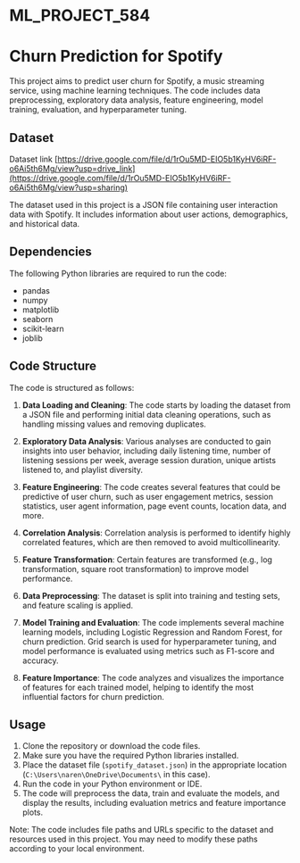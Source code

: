 # ML_PROJECT_584

# Churn Prediction for Spotify

This project aims to predict user churn for Spotify, a music streaming service, using machine learning techniques. The code includes data preprocessing, exploratory data analysis, feature engineering, model training, evaluation, and hyperparameter tuning.

## Dataset

Dataset link
[https://drive.google.com/file/d/1rOu5MD-EIO5b1KyHV6iRF-o6Ai5th6Mg/view?usp=drive_link](https://drive.google.com/file/d/1rOu5MD-EIO5b1KyHV6iRF-o6Ai5th6Mg/view?usp=sharing)


The dataset used in this project is a JSON file containing user interaction data with Spotify. It includes information about user actions, demographics, and historical data.

## Dependencies

The following Python libraries are required to run the code:

- pandas
- numpy
- matplotlib
- seaborn
- scikit-learn
- joblib

## Code Structure

The code is structured as follows:

1. **Data Loading and Cleaning**: The code starts by loading the dataset from a JSON file and performing initial data cleaning operations, such as handling missing values and removing duplicates.

2. **Exploratory Data Analysis**: Various analyses are conducted to gain insights into user behavior, including daily listening time, number of listening sessions per week, average session duration, unique artists listened to, and playlist diversity.

3. **Feature Engineering**: The code creates several features that could be predictive of user churn, such as user engagement metrics, session statistics, user agent information, page event counts, location data, and more.

4. **Correlation Analysis**: Correlation analysis is performed to identify highly correlated features, which are then removed to avoid multicollinearity.

5. **Feature Transformation**: Certain features are transformed (e.g., log transformation, square root transformation) to improve model performance.

6. **Data Preprocessing**: The dataset is split into training and testing sets, and feature scaling is applied.

7. **Model Training and Evaluation**: The code implements several machine learning models, including Logistic Regression and Random Forest, for churn prediction. Grid search is used for hyperparameter tuning, and model performance is evaluated using metrics such as F1-score and accuracy.

8. **Feature Importance**: The code analyzes and visualizes the importance of features for each trained model, helping to identify the most influential factors for churn prediction.

## Usage

1. Clone the repository or download the code files.
2. Make sure you have the required Python libraries installed.
3. Place the dataset file (`spotify_dataset.json`) in the appropriate location (`C:\Users\naren\OneDrive\Documents\` in this case).
4. Run the code in your Python environment or IDE.
5. The code will preprocess the data, train and evaluate the models, and display the results, including evaluation metrics and feature importance plots.

Note: The code includes file paths and URLs specific to the dataset and resources used in this project. You may need to modify these paths according to your local environment.

